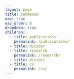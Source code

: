 ```yaml
---
layout: page
title: submenus
nav: true
nav_order: 8
dropdown: true
children:
  - title: publications
    permalink: /publications/
  - title: divider
  - title: research
    permalink: /research/
  - title: divider
  - title: cv
    permalink: /cv/
---
```

